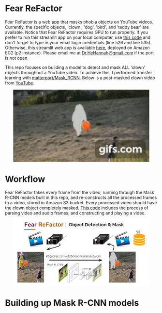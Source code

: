 # Fear ReFactor
Fear ReFactor is a web app that masks phobia objects on YouTube videos. Currently, the specific objects, 'clown', 'dog', 'bird', and 'teddy bear' are available.
Notice that Fear ReFactor requires GPU to run properly. If you prefer to run this streamlit app on your local computer, use [this code](https://github.com/HannahhoHe/Fear-ReFactor-Mask-R-CNN-Transfer-Learning/blob/master/FearReFactor_streamlit_pub.py) and don't forget to type in your email login credentials (line 526 and line 535). Otherwise, this streamlit web app is available [here](https://52.34.156.240:8501), deployed on Amazon EC2 (p2 instance). Please email me at Dr.HeHannah@gmail.com if the port is not open.   

This repo focuses on building a model to detect and mask ALL 'clown' objects throughout a YouTube video. To achieve this, I performed transfer learning with [matterport/Mask_RCNN](https://github.com/matterport/Mask_RCNN). Below is a post-masked clown video from [YouTube](https://www.youtube.com/watch?v=GGOMD2DlJUY&t=107s).  

<p align="center">
  <img align="middle" width="450" src="gif_small.gif">
</p>

# Workflow
Fear ReFactor takes every frame from the video, running through the Mask R-CNN models built in this repo, and re-constructs all the processed frames to a video, stored in Amazon S3 bucket. Every processed video should have the clown object completely masked. [This code](https://github.com/HannahhoHe/Fear-ReFactor-Mask-R-CNN-Transfer-Learning/blob/master/vid-im.ipynb) includes the process of parsing video and audio frames, and constructing and playing a video.    

<p align="center">
  <img align="middle" width="450" src="flow.PNG">
</p>

# Building up Mask R-CNN models
